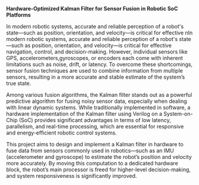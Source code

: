 **Hardware-Optimized Kalman Filter for Sensor Fusion in Robotic SoC Platforms**

In modern robotic systems, accurate and reliable perception of a robot's state—such as position, orientation, and velocity—is critical for effective nIn modern robotic systems, accurate and reliable perception of a robot's state—such as position, orientation, and velocity—is critical for effective navigation, control, and decision-making. However, individual sensors like GPS, accelerometers,gyroscopes, or encoders each come with inherent limitations such as noise, drift, or latency. To overcome these shortcomings, sensor fusion techniques are used to combine information from multiple sensors, resulting in a more accurate and stable estimate of the system’s true state.

Among various fusion algorithms, the Kalman filter stands out as a powerful predictive algorithm for fusing noisy sensor data, especially when dealing with linear dynamic systems. While traditionally implemented in software, a hardware implementation of the Kalman filter using Verilog on a System-on-Chip (SoC) provides significant advantages in terms of low latency, parallelism, and real-time processing, which are essential for responsive and energy-efficient robotic control systems.

This project aims to design and implement a Kalman filter in hardware to fuse data from sensors commonly used in robotics—such as an IMU (accelerometer and gyroscope) to estimate the robot’s position and velocity more accurately. By moving this computation to a dedicated hardware block, the robot’s main processor is freed for higher-level decision-making, and system responsiveness is significantly improved.
